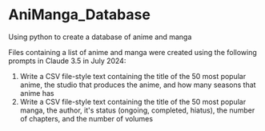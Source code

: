 # AniManga_Database
Using python to create a database of anime and manga

Files containing a list of anime and manga were created using the following prompts in Claude 3.5 in July 2024:
1) Write a CSV file-style text containing the title of the 50 most popular anime, the studio that produces the anime, and how many seasons that anime has
2) Write a CSV file-style text containing the title of the 50 most popular manga, the author, it's status (ongoing, completed, hiatus), the number of chapters, and the number of volumes
